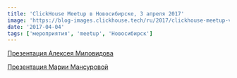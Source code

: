 ```yaml
---
title: 'ClickHouse Meetup в Новосибирске, 3 апреля 2017'
image: 'https://blog-images.clickhouse.tech/ru/2017/clickhouse-meetup-v-novosibirske-3-aprelya-2017/main.jpg'
date: '2017-04-04'
tags: ['мероприятия', 'meetup', 'Новосибирск']
---
```


[Презентация Алексея Миловидова](https://presentations.clickhouse.com/meetup4/)

[Презентация Марии Мансуровой](https://presentations.clickhouse.com/meetup4/clickhouse_for_analysts.pdf)
